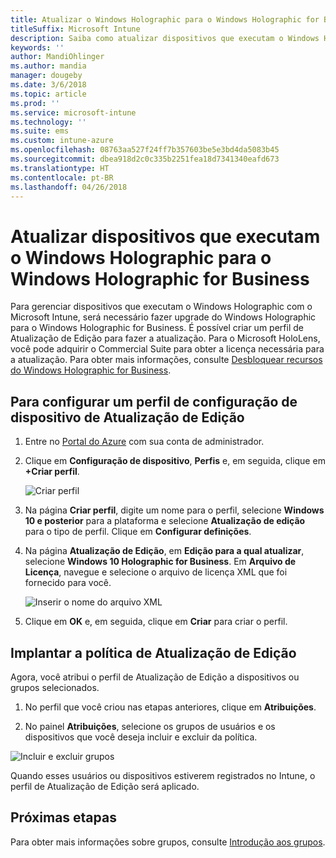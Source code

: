 ```yaml
---
title: Atualizar o Windows Holographic para o Windows Holographic for Business
titleSuffix: Microsoft Intune
description: Saiba como atualizar dispositivos que executam o Windows Holographic para o Windows Holographic for Business
keywords: ''
author: MandiOhlinger
ms.author: mandia
manager: dougeby
ms.date: 3/6/2018
ms.topic: article
ms.prod: ''
ms.service: microsoft-intune
ms.technology: ''
ms.suite: ems
ms.custom: intune-azure
ms.openlocfilehash: 08763aa527f24ff7b357603be5e3bd4da5083b45
ms.sourcegitcommit: dbea918d2c0c335b2251fea18d7341340eafd673
ms.translationtype: HT
ms.contentlocale: pt-BR
ms.lasthandoff: 04/26/2018
---
```

# <a name="upgrade-devices-running-windows-holographic-to-windows-holographic-for-business"></a>Atualizar dispositivos que executam o Windows Holographic para o Windows Holographic for Business


Para gerenciar dispositivos que executam o Windows Holographic com o Microsoft Intune, será necessário fazer upgrade do Windows Holographic para o Windows Holographic for Business. É possível criar um perfil de Atualização de Edição para fazer a atualização. Para o Microsoft HoloLens, você pode adquirir o Commercial Suite para obter a licença necessária para a atualização. Para obter mais informações, consulte [Desbloquear recursos do Windows Holographic for Business](https://docs.microsoft.com/en-us/hololens/hololens-upgrade-enterprise).

## <a name="to-set-up-an-edition-upgrade-device-configuration-profile"></a>Para configurar um perfil de configuração de dispositivo de Atualização de Edição

1. Entre no [Portal do Azure](https://portal.azure.com) com sua conta de administrador.


2.  Clique em **Configuração de dispositivo**, **Perfis** e, em seguida, clique em **+Criar perfil**.

    ![Criar perfil](media/Holographic-create-profile.png)

3.  Na página **Criar perfil**, digite um nome para o perfil, selecione **Windows 10 e posterior** para a plataforma e selecione **Atualização de edição** para o tipo de perfil. Clique em **Configurar definições**.

5. Na página **Atualização de Edição**, em **Edição para a qual atualizar**, selecione **Windows 10 Holographic for Business**. Em **Arquivo de Licença**, navegue e selecione o arquivo de licença XML que foi fornecido para você.

    ![Inserir o nome do arquivo XML](media/Holographic-edition-upgrade.png)
 
5.  Clique em **OK** e, em seguida, clique em **Criar** para criar o perfil.


## <a name="deploy-the-edition-upgrade-policy"></a>Implantar a política de Atualização de Edição

Agora, você atribui o perfil de Atualização de Edição a dispositivos ou grupos selecionados.

1. No perfil que você criou nas etapas anteriores, clique em **Atribuições**.

2. No painel **Atribuições**, selecione os grupos de usuários e os dispositivos que você deseja incluir e excluir da política.

![Incluir e excluir grupos](media/Holographic-groups.PNG)

Quando esses usuários ou dispositivos estiverem registrados no Intune, o perfil de Atualização de Edição será aplicado. 

## <a name="next-steps"></a>Próximas etapas

Para obter mais informações sobre grupos, consulte [Introdução aos grupos](get-started-groups.md).


